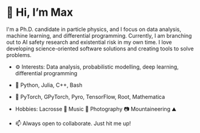 # 👋 Hi, I’m Max

I'm a Ph.D. candidate in particle physics, and I focus on data analysis, machine learning, and differential programming. Currently, I am branching out to AI safety research and existential risk in my own time. I love developing science-oriented software solutions and creating tools to solve problems. 

- ⚙️ Interests: Data analysis, probabilistic modelling, deep learning, differential programming

- 📖 Python, Julia, C++, Bash

- 🔨 PyTorch, GPyTorch, Pyro, TensorFlow, Root, Mathematica

- Hobbies: Lacrosse 🥍 Music 🎸 Photography 📷 Mountaineering ⛰️

- 📫 Always open to collaborate. Just hit me up!

